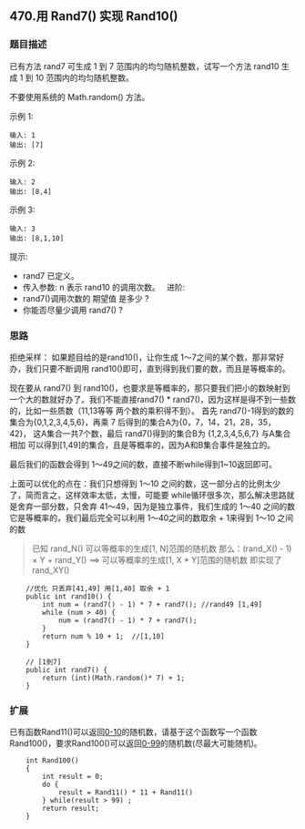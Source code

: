 ## 470.用 Rand7() 实现 Rand10()

### 题目描述
已有方法 rand7 可生成 1 到 7 范围内的均匀随机整数，试写一个方法 rand10 生成 1 到 10 范围内的均匀随机整数。

不要使用系统的 Math.random() 方法。

示例 1:
```
输入: 1
输出: [7]
```

示例 2:
```
输入: 2
输出: [8,4]
```
示例 3:
```
输入: 3
输出: [8,1,10]
```

提示:
* rand7 已定义。
* 传入参数: n 表示 rand10 的调用次数。
 
进阶:
* rand7()调用次数的 期望值 是多少 ?
* 你能否尽量少调用 rand7() ?


### 思路
拒绝采样： 如果题目给的是rand10()，让你生成 1～7之间的某个数，那非常好办，我们只要不断调用 rand10()即可，直到得到我们要的数，而且是等概率的。
     
现在要从 rand7() 到 rand10()，也要求是等概率的，那只要我们把小的数映射到一个大的数就好办了。我们不能直接rand7() * rand7()，因为这样是得不到一些数的，比如一些质数（11,13等等 两个数的乘积得不到）。 首先 rand7()-1得到的数的集合为{0,1,2,3,4,5,6}，再乘 7 后得到的集合A为{0，7，14，21，28，35，42}，
这A集合一共7个数，最后 rand7()得到的集合B为 {1,2,3,4,5,6,7} 与A集合相加 可以得到[1,49]的集合，且是等概率的，因为A和B集合事件是独立的。

最后我们的函数会得到 1～49之间的数，直接不断while得到1~10返回即可。

上面可以优化的点在：我们只想得到 1～10 之间的数，这一部分占的比例太少了，简而言之，这样效率太低，太慢，可能要 while循环很多次，那么解决思路就是舍弃一部分数，只舍弃 41～49，因为是独立事件，我们生成的 1～40 之间的数它是等概率的，我们最后完全可以利用 1～40之间的数取余 + 1来得到 1～10 之间的数

> 已知 rand_N() 可以等概率的生成[1, N]范围的随机数
  那么：(rand_X() - 1) × Y + rand_Y() ==> 可以等概率的生成[1, X * Y]范围的随机数 即实现了rand_XY()
```   
    //优化 只丢弃[41,49] 用[1,40] 取余 + 1
    public int rand10() {
        int num = (rand7() - 1) * 7 + rand7(); //rand49 [1,49]
        while (num > 40) {
            num = (rand7() - 1) * 7 + rand7();
        }
        return num % 10 + 1;  //[1,10]
    }

    // [1到7]
    public int rand7() {
        return (int)(Math.random()* 7) + 1;
    }
```

### 扩展
已有函数Rand11()可以返回[0-10](左右闭区间)的随机数，请基于这个函数写一个函数Rand100()，要求Rand100()可以返回[0-99](左右闭区间)的随机数(尽最大可能随机)。
```   
    int Rand100()
    {
        int result = 0;
        do {
            result = Rand11() * 11 + Rand11()
        } while(result > 99) ;
        return result;
    }
```   

